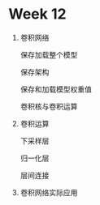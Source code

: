 # Week 12

1. 卷积网络

   保存加载整个模型

   保存架构

   保存和加载模型权重值

   卷积核与卷积运算

2. 卷积运算

   下采样层

   归一化层

   层间连接

3. 卷积网络实际应用

   

   

   